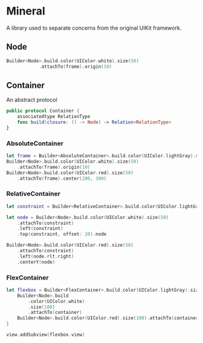 # Mineral

A library used to separate concerns from the original UIKit framework.

## Node

```swift
Builder<Node>.build.color(UIColor.white).size(50)
            .attachTo(frame).origin(10)
```

## Container

An abstract protocol

```swift
public protocol Container {
    associatedtype RelationType
    func build(closure: () -> Node) -> Relation<RelationType>
}
```

### AbsoluteContainer

```swift
let frame = Builder<AbsoluteContainer>.build.color(UIColor.lightGray).size(self.view.frame.size)
Builder<Node>.build.color(UIColor.white).size(50)
    .attachTo(frame).origin(10)
Builder<Node>.build.color(UIColor.red).size(50)
    .attachTo(frame).center(200, 300)
```

### RelativeContainer

```swift
let constraint = Builder<RelativeContainer>.build.color(UIColor.lightGray).size(self.view.frame.size)

let node = Builder<Node>.build.color(UIColor.white).size(50)
    .attachTo(constraint)
    .left(constraint)
    .top(constraint, offset: 20).node

Builder<Node>.build.color(UIColor.red).size(50)
    .attachTo(constraint)
    .left(node.rlt.right)
    .centerY(node)
```

### FlexContainer

```swift
let flexbox = Builder<FlexContainer>.build.color(UIColor.lightGray).size(self.view.frame.size) { container in
    Builder<Node>.build
        .color(UIColor.white)
        .size(100)
        .attachTo(container)
    Builder<Node>.build.color(UIColor.red).size(100).attachTo(container)
}

view.addSubview(flexbox.view)
```


